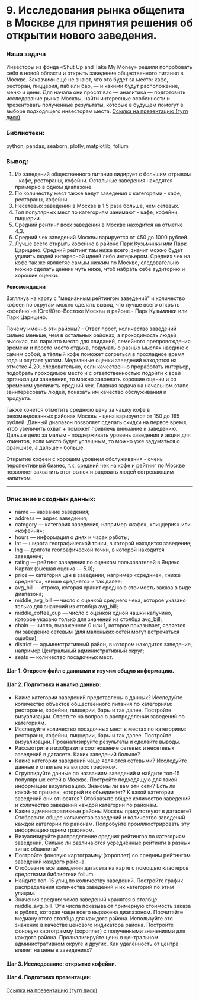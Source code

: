 # 9. Исследования рынка общепита в Москве для принятия решения об открытии нового заведения.
### Наша задача
Инвесторы из фонда «Shut Up and Take My Money» решили попробовать себя в новой области и открыть заведение общественного питания в Москве. Заказчики ещё не знают, что это будет за место: кафе, ресторан, пиццерия, паб или бар, — и какими будут расположение, меню и цены. Для начала они просят вас — аналитика — подготовить исследование рынка Москвы, найти интересные особенности и презентовать полученные результаты, которые в будущем помогут в выборе подходящего инвесторам места.
[Ссылка на презентацию (гугл диск)](https://drive.google.com/file/d/1-YWrj0XwAreHZZ2x4JqznYc1w1kMWdsg/view?usp=sharing)
### Библиотеки:
python, pandas, seaborn, plotly, matplotlib, folium

### Вывод:
1. Из заведений общественного питания лидирует с большим отрывом - кафе, рестораны, кофейни. Остальные заведения находятся примерно в одном диапазоне.
2. По количеству мест также ведут заведения с категорями - кафе, рестораны, кофейни.
3. Несетевых заведений в Москве в 1.5 раза больше, чем сетевых.
4. Топ популярных мест по категориям занимают - кафе, кофейни, пиццерии.
5. Средний рейтинг всех заведений в Москве находится на отметке 4.3.
6. Средний чек заведений Москвы варируется от 450 до 1000 рублей.
7. Лучше всего открыть кофейню в районе Парк Кузьминки или Парк Царицино. Средний рейтинг там ниже всего, значит можно будет удивить людей интересной идеей либо интерьером. Средних чек на кофе так же являетяс самым низким по Москве, следовательно можно сделать ценник чуть ниже, чтоб набрать себе аудиторию и хорошие оценки.

**Рекомендации**

Взглянув на карту с "медианным рейтингом заведений" и количество кофеен по округам можно сделать вывод, что лучше всего открыть кофейню на Юге/Юго-Востоке Москвы в районе - Парк Кузьминки или Парк Царицино.

Почему именно эти районы? - Ответ прост, количество заведений сильно меньше, чем в остальных районах, а проходимость людей высокая, т.к. парк это место для свиданий, семейного препровождения времени и просто место отдыха, подумать о разных мыслях наедине с самим собой, а тёплый кофе поможет согреться в прохладное время года и окутает уютом. Медианные оценки заведений находятся на отметке 4.20, следовательно, если качественно проработать интерьер, подобрать проходимое место и с ответственностью подойти к всей организации заведения, то можно завоевать хорошие оценки и со временем увеличить средний чек. Главная задача на начальном этапе заинтересовать людей, показать им качество обслуживания и продукта.

Также хочется отметить среднюю цену за чашку кофе в рекомендованных районах Москвы - цена варируется от 150 до 165 рублей. Данный диапазон позволяет сделать скидки на первое время, чтоб увеличить охват + поможет привлечь внимание к заведению. Дальше дело за малым - поддерживать уровень заведения и акции для клиентов, если место будет успешным, то можно уже задуматься о франшизе, а дальше - больше.

Открытие кофеен с хорошим уровнем обслуживания - очень перспективный бизнес, т.к. средний чек на кофе и рейтинг по Москве позволяет захватить этот рынок и радовать людей согревающим напитком.

---
### Описание исходных данных:
- name — название заведения;
- address — адрес заведения;
- category — категория заведения, например «кафе», «пиццерия» или «кофейня»;
- hours — информация о днях и часах работы;
- lat — широта географической точки, в которой находится заведение;
- lng — долгота географической точки, в которой находится заведение;
- rating — рейтинг заведения по оценкам пользователей в Яндекс Картах (высшая оценка — 5.0);
- price — категория цен в заведении, например «средние», «ниже среднего», «выше среднего» и так далее;
- avg_bill — строка, которая хранит среднюю стоимость заказа в виде диапазона;
- middle_avg_bill — число с оценкой среднего чека, которое указано только для значений из столбца avg_bill;
- middle_coffee_cup — число с оценкой одной чашки капучино, которое указано только для значений из столбца avg_bill;
- chain — число, выраженное 0 или 1, которое показывает, является ли заведение сетевым (для маленьких сетей могут встречаться ошибки);
- district — административный район, в котором находится заведение, например Центральный административный округ;
- seats — количество посадочных мест.

#### Шаг 1. Откроем файл с данными и изучим общую информацию.
#### Шаг 2. Подготовка и анализ данных:
- Какие категории заведений представлены в данных? Исследуйте количество объектов общественного питания по категориям: рестораны, кофейни, пиццерии, бары и так далее. Постройте визуализации. Ответьте на вопрос о распределении заведений по категориям.
- Исследуйте количество посадочных мест в местах по категориям: рестораны, кофейни, пиццерии, бары и так далее. Постройте визуализации. Проанализируйте результаты и сделайте выводы.
- Рассмотрите и изобразите соотношение сетевых и несетевых заведений в датасете. Каких заведений больше?
- Какие категории заведений чаще являются сетевыми? Исследуйте данные и ответьте на вопрос графиком.
- Сгруппируйте данные по названиям заведений и найдите топ-15 популярных сетей в Москве. Постройте подходящую для такой информации визуализацию. Знакомы ли вам эти сети? Есть ли какой-то признак, который их объединяет? К какой категории заведений они относятся? Отобразите общее количество заведений и количество заведений каждой категории по районам.
- Какие административные районы Москвы присутствуют в датасете? Отобразите общее количество заведений и количество заведений каждой категории по районам. Попробуйте проиллюстрировать эту информацию одним графиком.
- Визуализируйте распределение средних рейтингов по категориям заведений. Сильно ли различаются усреднённые рейтинги в разных типах общепита?
- Постройте фоновую картограмму (хороплет) со средним рейтингом заведений каждого района. 
- Отобразите все заведения датасета на карте с помощью кластеров средствами библиотеки folium.
- Найдите топ-15 улиц по количеству заведений. Постройте график распределения количества заведений и их категорий по этим улицам.
- Значения средних чеков заведений хранятся в столбце middle_avg_bill. Эти числа показывают примерную стоимость заказа в рублях, которая чаще всего выражена диапазоном. Посчитайте медиану этого столбца для каждого района. Используйте это значение в качестве ценового индикатора района. Постройте фоновую картограмму (хороплет) с полученными значениями для каждого района. Проанализируйте цены в центральном административном округе и других. Как удалённость от центра влияет на цены в заведениях?
#### Шаг 3. Исследование: открытие кофейни.
#### Шаг 4. Подготовка презентации:
[Ссылка на презентацию (гугл диск)](https://drive.google.com/file/d/1-YWrj0XwAreHZZ2x4JqznYc1w1kMWdsg/view?usp=sharing)

